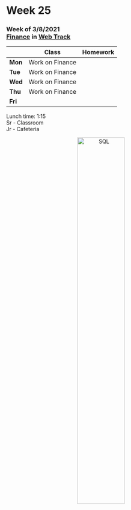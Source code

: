 <meta http-equiv="refresh" content="300"/>

# Week 25

### Week of 3/8/2021<br>[Finance](https://cs50.harvard.edu/ap/2021/curriculum/x/tracks/web/finance/) in [Web Track](/ap/curriculum/web)

|         | Class | Homework |
| ------- | ----- | -------- |
| **Mon** | Work on Finance |  |
| **Tue** | Work on Finance |  |
| **Wed** | Work on Finance |  |
| **Thu** | Work on Finance |  |
| **Fri** |  |  |

Lunch time: 1:15  
Sr - Classroom  
Jr - Cafeteria  

<div style="text-align:center">
<img src="https://storage.googleapis.com/hackersandslackers-cdn/2019/02/SQLpt1-3.jpg" alt="SQL" width="50%">
</div>